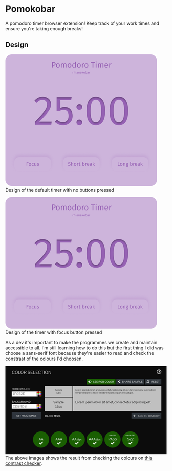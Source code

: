 # Pomokobar

A pomodoro timer browser extension! Keep track of your work times and ensure you're taking enough breaks!

## Design

![default timer design](Images/DefaultTimer.png "Defult timer design")
Design of the default timer with no buttons pressed

![focus pressed timer design](Images/DefaultTimer.png "Focus pressed timer design")
Design of the timer with focus button pressed

As a dev it's important to make the programmes we create and maintain accessible to all. I'm still learning how to do this but the first thing I did was choose a sans-serif font because they're easier to read and check the constrast of the colours I'd choosen.

![Results contrast checker](Images/contrastChecker.png "Results from the contrast checker")
The above images shows the result from checking the colours on [this contrast checker](https://contrastchecker.com/).